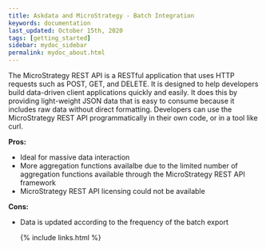 ```yaml
---
title: Askdata and MicroStrategy - Batch Integration
keywords: documentation
last_updated: October 15th, 2020
tags: [getting_started]
sidebar: mydoc_sidebar
permalink: mydoc_about.html
---
```


The MicroStrategy REST API is a RESTful application that uses HTTP requests such as POST, GET, and DELETE. It is designed to help developers build data-driven client applications quickly and easily. It does this by providing light-weight JSON data that is easy to consume because it includes raw data without direct formatting. Developers can use the MicroStrategy REST API programmatically in their own code, or in a tool like curl.


**Pros:**


* Ideal for massive data interaction
* More aggregation functions availalbe due to the limited number of aggregation functions available through the MicroStrategy REST API framework
* MicroStrategy REST API licensing could not be available

**Cons:**


* Data is updated according to the frequency of the batch export



    {% include links.html %}

    